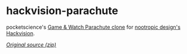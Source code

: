 # hackvision-parachute

pocketscience's [Game & Watch Parachute clone](https://nootropicdesign.com/hackvision/games.html) for [nootropic design's Hackvision](https://nootropicdesign.com/hackvision/index.html).

[*Original source (zip)*](https://nootropicdesign.com/hackvision/downloads/games/Parachute.zip)